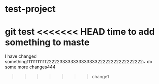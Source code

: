 # test-project
git test
<<<<<<< HEAD
time to add something to maste
=======

I have changed something11111111111222223333333333333322222222222222222~
do some more changes444
>>>>>>> change1
